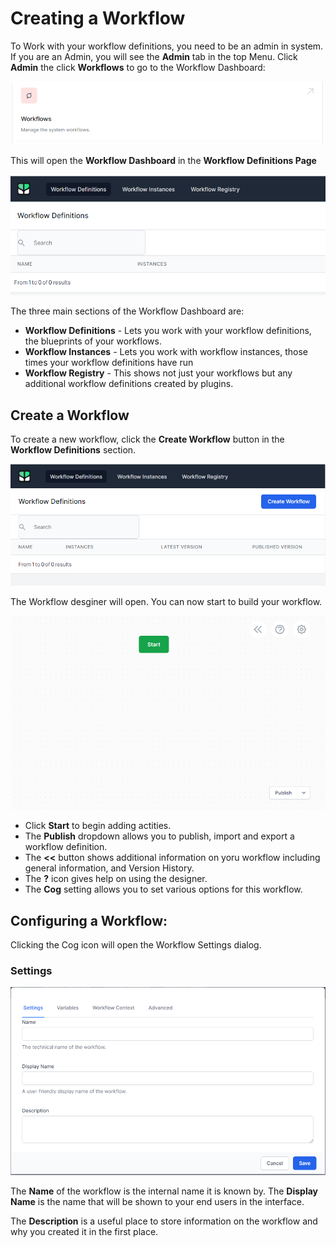 # Creating a Workflow

To Work with your workflow definitions, you need to be an admin in system. If you are an Admin, you will see the **Admin** tab in the top Menu. Click **Admin** the click **Workflows** to go to the Workflow Dashboard:

![](2023-02-02-09-48-20.png)

This will open the **Workflow Dashboard** in the **Workflow Definitions Page**

![](2023-02-02-09-49-23.png)

The three main sections of the Workflow Dashboard are:

- **Workflow Definitions** - Lets you work with your workflow definitions, the blueprints of your workflows.
- **Workflow Instances** - Lets you work with workflow instances, those times your workflow definitions have run
- **Workflow Registry** - This shows not just your workflows but any additional workflow definitions created by plugins.

## Create a Workflow
To create a new workflow, click the **Create Workflow** button in the **Workflow Definitions** section.

![](2023-02-02-09-51-57.png)

The Workflow desginer will open. You can now start to build your workflow.

![](2023-02-02-09-55-25.png)

- Click **Start** to begin adding actities.
- The **Publish** dropdown allows you to publish, import and export a workflow definition.
- The **<<** button shows additional information on yoru workflow including general information, and Version History.
- The **?** icon gives help on using the designer.
- The **Cog** setting allows you to set various options for this workflow.

## Configuring a Workflow:

Clicking the Cog icon will open the Workflow Settings dialog.

### Settings
![](2023-02-02-09-58-38.png)


The **Name** of the workflow is the internal name it is known by.
The **Display Name** is the name that will be shown to your end users in the interface.

The **Description** is a useful place to store information on the workflow and why you created it in the first place.


